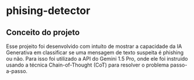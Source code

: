 # phising-detector
## Conceito do projeto
Esse projeito foi desenvolvido com intuíto de mostrar a capacidade da IA Generativa em classificar se uma mensagem de texto suspeita é phishing ou não. Para isso foi utilizado a API do Gemini 1.5 Pro, onde ele foi instruido usando a técnica Chain-of-Thought (CoT) para resolver o problema passo-a-passo.
